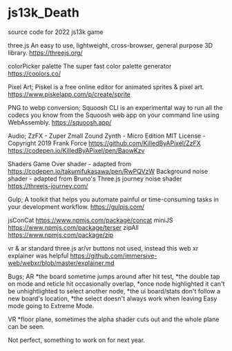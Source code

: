 # js13k_Death
source code for 2022 js13k game


three.js
An easy to use, lightweight, cross-browser, general purpose 3D library.
https://threejs.org/

colorPicker palette
The super fast color palette generator
https://coolors.co/

Pixel Art;
Piskel is a free online editor for animated sprites & pixel art.
https://www.piskelapp.com/p/create/sprite

PNG to webp conversion;
Squoosh CLI is an experimental way to run all the codecs you know from the Squoosh web app on your command line using WebAssembly.
https://squoosh.app/

Audio;
ZzFX - Zuper Zmall Zound Zynth - Micro Edition
MIT License - Copyright 2019 Frank Force
https://github.com/KilledByAPixel/ZzFX
https://codepen.io/KilledByAPixel/pen/BaowKzv

Shaders
Game Over shader  -   adapted from https://codepen.io/takumifukasawa/pen/RwPQVzW
Background noise shader - adapted from Bruno's Three.js journey noise shader  https://threejs-journey.com/


Gulp;
A toolkit that helps you automate painful or time-consuming tasks in your development workflow.
https://gulpjs.com/

   jsConCat
   https://www.npmjs.com/package/concat
   miniJS
   https://www.npmjs.com/package/terser
   zipAll
   https://www.npmjs.com/package/zip



vr & ar standard three.js ar/vr buttons not used, instead this web xr explainer was helpful
https://github.com/immersive-web/webxr/blob/master/explainer.md


Bugs;
AR
*the board sometime jumps around after hit test,
*the double tap on mode and reticle hit occasionally overlap,
*once node highlighted it can't be unhightlighted to select another node,
*the ui board/stats don't follow a new board's location,
*the select doesn't always work when leaving Easy mode going to Extreme Mode.

VR
*floor plane, sometimes the alpha shader cuts out and the whole plane can be seen.

Not perfect, something to work on for next year.




